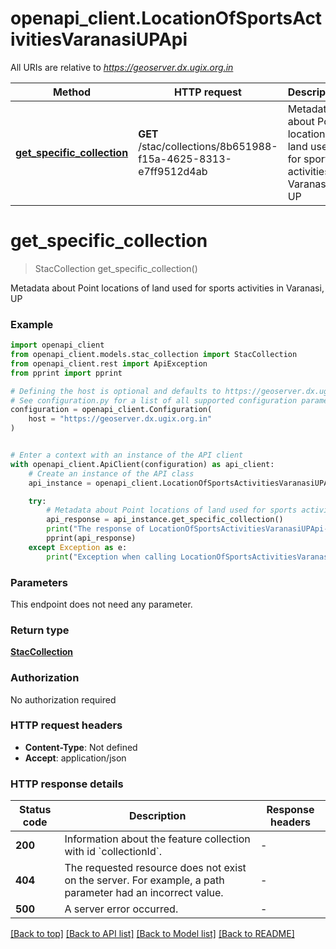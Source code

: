 # openapi_client.LocationOfSportsActivitiesVaranasiUPApi

All URIs are relative to *https://geoserver.dx.ugix.org.in*

Method | HTTP request | Description
------------- | ------------- | -------------
[**get_specific_collection**](LocationOfSportsActivitiesVaranasiUPApi.md#get_specific_collection) | **GET** /stac/collections/8b651988-f15a-4625-8313-e7ff9512d4ab | Metadata about Point locations of land used for sports activities in Varanasi, UP


# **get_specific_collection**
> StacCollection get_specific_collection()

Metadata about Point locations of land used for sports activities in Varanasi, UP

### Example


```python
import openapi_client
from openapi_client.models.stac_collection import StacCollection
from openapi_client.rest import ApiException
from pprint import pprint

# Defining the host is optional and defaults to https://geoserver.dx.ugix.org.in
# See configuration.py for a list of all supported configuration parameters.
configuration = openapi_client.Configuration(
    host = "https://geoserver.dx.ugix.org.in"
)


# Enter a context with an instance of the API client
with openapi_client.ApiClient(configuration) as api_client:
    # Create an instance of the API class
    api_instance = openapi_client.LocationOfSportsActivitiesVaranasiUPApi(api_client)

    try:
        # Metadata about Point locations of land used for sports activities in Varanasi, UP
        api_response = api_instance.get_specific_collection()
        print("The response of LocationOfSportsActivitiesVaranasiUPApi->get_specific_collection:\n")
        pprint(api_response)
    except Exception as e:
        print("Exception when calling LocationOfSportsActivitiesVaranasiUPApi->get_specific_collection: %s\n" % e)
```



### Parameters

This endpoint does not need any parameter.

### Return type

[**StacCollection**](StacCollection.md)

### Authorization

No authorization required

### HTTP request headers

 - **Content-Type**: Not defined
 - **Accept**: application/json

### HTTP response details

| Status code | Description | Response headers |
|-------------|-------------|------------------|
**200** | Information about the feature collection with id &#x60;collectionId&#x60;. |  -  |
**404** | The requested resource does not exist on the server. For example, a path parameter had an incorrect value. |  -  |
**500** | A server error occurred. |  -  |

[[Back to top]](#) [[Back to API list]](../README.md#documentation-for-api-endpoints) [[Back to Model list]](../README.md#documentation-for-models) [[Back to README]](../README.md)

